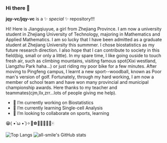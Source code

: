 ### Hi there 👋

**jqy-vc/jqy-vc** is a ✨ _special_ ✨ repository!!!

Hi! Here is Jiangqiuyue, a girl from Zhejiang Province. I am now a university student in Zhejiang University of Technology, majoring in Mathematics and Applied Mathematics. I am so lucky that I have been admitted
as a graduate student at Zhejiang University this summmer. I chose biostatistics as my future research direction. I also hope that I can contribute to society in this field(big, small or only a little).
In my spare time, I like going ouside to touch fresh air, such as climbing mountains, visiting famous spot(Xixi westland, Liangzhu Park haha...) or just riding my poor bike for a few minutes. After moving to Pingfeng
campus, I learnt a new sport--woodball, known as Poor man's version of golf. Fortunately, through my hard working, I am now a member of school team and have won many provincial and municipal championship awards. Here
thanks to my teacher and teammates(cjm,llx,zrr...lots of people giving me help).


- 🔭 I’m currently working on Biostatistics
- 🌱 I’m currently learning Single-cell Analysis
- 👯 I’m looking to collaborate on sports, learning

😁( •̀ ω •́ )✧🎈⚽🏀🏐🎱⛳🏓🀄

![Top Langs](https://github-readme-stats.vercel.app/api/top-langs/?username=jqy-vc&layout=compact&theme=tokyonight)
![all-smile's GitHub stats](https://github-readme-stats.vercel.app/api?username=jqy-vc&show_icons=true&theme=tokyonight)

